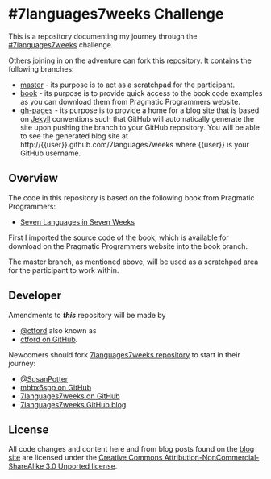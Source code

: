 \#7languages7weeks Challenge
============================

This is a repository documenting my journey through the 
[#7languages7weeks](https://twitter.com/search/%237languages7weeks)
challenge.

Others joining in on the adventure can fork this repository. It contains the 
following branches:

* [master](http://github.com/mbbx6spp/7languages7weeks) - its purpose is to 
act as a scratchpad for the participant.
* [book](http://github.com/mbbx6spp/7languages7weeks/tree/book) - its purpose
is to provide quick access to the book code examples as you can download them 
from Pragmatic Programmers website.
* [gh-pages](http://github.com/mbbx6spp/7languages7weeks/tree/gh-pages) - its
purpose is to provide a home for a blog site that is based on 
[Jekyll](https://github.com/mojombo/jekyll) conventions such that GitHub will 
automatically generate the site upon pushing the branch to your GitHub 
repository. You will be able to see the generated blog site at 
http://{{user}}.github.com/7languages7weeks where {{user}} is your GitHub 
username.


Overview
--------

The code in this repository is based on the following book from 
Pragmatic Programmers:

* [Seven Languages in Seven Weeks](http://www.amazon.com/Seven-Languages-Weeks-Programming-Programmers/dp/193435659X/ref=sr_1_1?s=books&tag=supo-20&ie=UTF8&qid=1307764498&sr=1-1)

First I imported the source code of the book, which is available for download
on the Pragmatic Programmers website into the book branch.

The master branch, as mentioned above, will be used as a scratchpad area 
for the participant to work within.


Developer
---------

Amendments to ***this*** repository will be made by 

* [@ctford](http://twitter.com/ctford) also known as 
* [ctford on GitHub](http://github.com/ctford).

Newcomers should fork 
[7languages7weeks repository](http://github.com/mbbx6spp/7languages7weeks)
to start in their journey:

* [@SusanPotter](http://twitter.com/SusanPotter)
* [mbbx6spp on GitHub](http://github.com/mbbx6spp)
* [7languages7weeks on GitHub](http://github.com/mbbx6spp/7languages7weeks)
* [7languages7weeks GitHub blog](http://mbbx6spp.github.com/7languages7weeks)


License
-------

All code changes and content here and from blog posts found on the 
[blog site](http://mbbx6spp.github.com/7languages7weeks) are licensed under the 
[Creative Commons Attribution-NonCommercial-ShareAlike 3.0 Unported license](http://creativecommons.org/licenses/by-nc-sa/3.0/legalcode).
